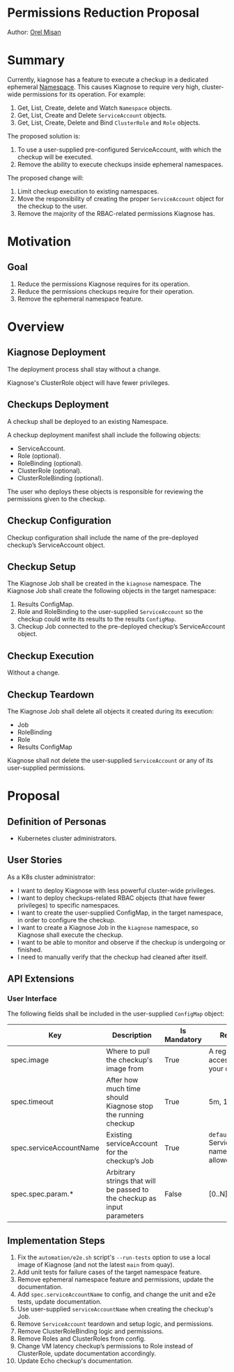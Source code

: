 Permissions Reduction Proposal
=

Author: [Orel Misan](https://github.com/orelmisan)

# Summary

Currently, kiagnose has a feature to execute a checkup in a dedicated
ephemeral [Namespace](https://kubernetes.io/docs/concepts/overview/working-with-objects/namespaces/).
This causes Kiagnose to require very high, cluster-wide permissions for its operation. For example:

1. Get, List, Create, delete and Watch `Namespace` objects.
2. Get, List, Create and Delete `ServiceAccount` objects.
3. Get, List, Create, Delete and Bind `ClusterRole` and `Role` objects.

The proposed solution is:

1. To use a user-supplied pre-configured ServiceAccount, with which the checkup will be executed.
2. Remove the ability to execute checkups inside ephemeral namespaces.

The proposed change will:

1. Limit checkup execution to existing namespaces.
2. Move the responsibility of creating the proper `ServiceAccount` object for the checkup to the user.
3. Remove the majority of the RBAC-related permissions Kiagnose has.

# Motivation

## Goal

1. Reduce the permissions Kiagnose requires for its operation.
2. Reduce the permissions checkups require for their operation.
3. Remove the ephemeral namespace feature.

# Overview

## Kiagnose Deployment

The deployment process shall stay without a change.

Kiagnose's ClusterRole object will have fewer privileges.

## Checkups Deployment

A checkup shall be deployed to an existing Namespace.

A checkup deployment manifest shall include the following objects:

- ServiceAccount.
- Role (optional).
- RoleBinding (optional).
- ClusterRole (optional).
- ClusterRoleBinding (optional).

The user who deploys these objects is responsible for reviewing the permissions given to the checkup.

## Checkup Configuration

Checkup configuration shall include the name of the pre-deployed checkup’s ServiceAccount object.

## Checkup Setup

The Kiagnose Job shall be created in the `kiagnose` namespace.
The Kiagnose Job shall create the following objects in the target namespace:

1. Results ConfigMap.
2. Role and RoleBinding to the user-supplied `ServiceAccount` so the checkup could write its results to the
   results `ConfigMap`.
3. Checkup Job connected to the pre-deployed checkup’s ServiceAccount object.

## Checkup Execution

Without a change.

## Checkup Teardown

The Kiagnose Job shall delete all objects it created during its execution:

- Job
- RoleBinding
- Role
- Results ConfigMap

Kiagnose shall not delete the user-supplied `ServiceAccount` or any of its user-supplied permissions.

# Proposal

## Definition of Personas

- Kubernetes cluster administrators.

## User Stories

As a K8s cluster administrator:

- I want to deploy Kiagnose with less powerful cluster-wide privileges.
- I want to deploy checkups-related RBAC objects (that have fewer privileges) to specific namespaces.
- I want to create the user-supplied ConfigMap, in the target namespace, in order to configure the checkup.
- I want to create a Kiagnose Job in the `kiagnose` namespace, so Kiagnose shall execute the checkup.
- I want to be able to monitor and observe if the checkup is undergoing or finished.
- I need to manually verify that the checkup had cleaned after itself.

## API Extensions

### User Interface

The following fields shall be included in the user-supplied `ConfigMap` object:

| Key                     | Description                                                              | Is Mandatory | Remarks                                      |
|-------------------------|--------------------------------------------------------------------------|--------------|----------------------------------------------|
| spec.image              | Where to pull the checkup's image from                                   | True         | A registry accessible to your cluster        |
| spec.timeout            | After how much time should Kiagnose stop the running checkup             | True         | 5m, 1h etc                                   |
| spec.serviceAccountName | Existing serviceAccount for the checkup’s Job                            | True         | `default` ServiceAccount name is not allowed |
| spec.spec.param.*       | Arbitrary strings that will be passed to the checkup as input parameters | False        | [0..N]                                       |

## Implementation Steps

1. Fix the `automation/e2e.sh` script's `--run-tests` option to use a local image of Kiagnose (and not the latest `main`
   from quay).
2. Add unit tests for failure cases of the target namespace feature.
3. Remove ephemeral namespace feature and permissions, update the documentation.
4. Add `spec.serviceAccountName` to config, and change the unit and e2e tests, update documentation.
5. Use user-supplied `serviceAccountName` when creating the checkup's Job.
6. Remove `ServiceAccount` teardown and setup logic, and permissions.
7. Remove ClusterRoleBinding logic and permissions.
8. Remove Roles and ClusterRoles from config.
9. Change VM latency checkup’s permissions to Role instead of ClusterRole, update documentation accordingly.
10. Update Echo checkup's documentation.
